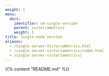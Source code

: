 ```yaml
---
weight: 1
menu:
  docs:
    identifier: vm-single-version
    parent: victoriametrics
    weight: 1
title: Single-node version
aliases:
  - /Single-server-VictoriaMetrics.html
  - /single-server-victoriametrics/index.html
  - /single-server-victoriametrics/
---
```

{{% content "README.md" %}}
